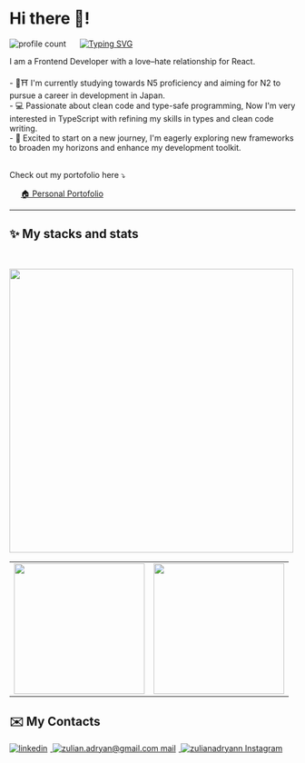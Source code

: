 <!--
  THIS README GITHUB PROFILE WAS MADE BY ME, ZULIAN ADRYAN 
  IF YOU WANT TO USE THIS AS A REFERENCE, PLEASE CONSIDER SUPPORTING/CONTRIBUTING TO THE FOLLOWING DEVELOPERS WHO MADE THIS README LOOK GOOD:
  - https://github.com/Platane/snk
  - https://github.com/antonkomarev/github-profile-views-counter
  - https://skillicons.dev
  - https://github.com/anuraghazra/github-readme-stats
  - https://github.com/badges/shields
-->

# Hi there 👋!
<img src="https://komarev.com/ghpvc/?username=zulianadryan&label=Profile%20views&color=770677&style=for-the-badge&logo=star" alt="profile count" style="padding-right:20px;" />

<a align="left" href="https://git.io/typing-svg">
  <img src="https://readme-typing-svg.demolab.com?size=40&font=Fira+Code&duration=1000&pause=800&random=false&width=1000&height=100&lines=my+name+is+Zulian+Adryan+Syah+Pratama;私の名前はズリアンアッドリーアンシャフプラタム;mi+chiamo+Zulian+Adryan+Syah+Pratama;nama+saya+Zulian+Adryan+Syah+Pratama" alt="Typing SVG" />
</a>
<!-- %E7%A7%81%E3%81%AE%E5%90%8D%E5%89%8D%E3%82%8F%E3%82%BA%E3%83%AA%E3%82%A2%E3%83%B3%E3%82%A2%E3%83%85%E3%83%AA%E3%83%A4%E3%83%B3%E3%82%B7%E3%83%A4%E3%83%95%E3%83%97%E3%83%A9%E3%82%BF%E3%83%A0 -->

<!--Start Intro-->               
<p align="left">I am a Frontend Developer with a love–hate relationship for React. </p>
- 📖⛩️ I'm currently studying towards N5 proficiency and aiming for N2 to pursue a career in development in Japan.<br>
- 💻 Passionate about clean code and type-safe programming, Now I'm very interested in TypeScript with refining my skills in types and clean code writing.<br>
- 🚀 Excited to start on a new journey, I'm eagerly exploring new frameworks to broaden my horizons and enhance my development toolkit.<br>
<!-- 💻 Visit my [Portfolio](https://zulianadryan.github.io) for more details about me. -->
<!--End Intro-->

<!--Profile Count Badge-->
<br>
<p>Check out my portofolio here ⤵️</p>
<a href="https://www.zulianadryan.com" alt="personal-portofolio" style="padding-left:20px;" target="_blank">🏠 Personal Portofolio</a>

---
<!--Languages and Tools Section-->       
<h2 align="left">✨ My stacks and stats</h2>
<br>

<p align="left">
<img width="500px"  src="https://skillicons.dev/icons?i=js,typescript,html,css,react,nextjs,redux,tailwind,nodejs,express,mongo,supabase,mysql,vscode,git,vite&perline=20"  />
</p>

<table>
  <tr>
    <td>
    <a href="https://github.com/zulianadryan/github-readme-stats">
  <picture>
  <source
    srcset="https://github-readme-stats.vercel.app/api?username=zulianadryan&show_icons=true&theme=dark&include_all_commits=true&hide_rank=true&hide=stars&show=prs_merged,prs_merged_percentage"
    media="(prefers-color-scheme: dark)"
  />
  <source
    srcset="https://github-readme-stats.vercel.app/api?username=zulianadryan&show_icons=true&include_all_commits=true&hide_rank=true&hide=stars&show=prs_merged,prs_merged_percentage"
    media="(prefers-color-scheme: light), (prefers-color-scheme: no-preference)"
  />
  <img height=230 align="center" src="https://github-readme-stats.vercel.app/api?username=zulianadryan&show_icons=true&layout=compact&langs_count=8&card_width=270" />
</picture>
</a>
      </td>
<!--   </tr> -->
<!--   <tr> -->
    <td>
      <a href="https://github.com/zulianadryan/convoychat">
        <picture>
          <source
            srcset="https://github-readme-stats.vercel.app/api/top-langs?username=zulianadryan&show_icons=true&theme=dark&card_width=520"
            media="(prefers-color-scheme: dark)"
          />
          <source
            srcset="https://github-readme-stats.vercel.app/api/top-langs?username=zulianadryan&show_icons=true&card_width=520"
            media="(prefers-color-scheme: light), (prefers-color-scheme: no-preference)"
          />
          <img height="230" src="https://github-readme-stats.vercel.app/api/top-langs?username=zulianadryan&layout=compact&langs_count=8" />
        </picture>
      </a>
    </td>
<!--     <td align="center">
      <a href="https://git.io/streak-stats">
        <img src="https://streak-stats.demolab.com?user=zulianadryan" alt="GitHub Streak" />
      </a>
    </td> -->
  </tr>
</table>

<!--
<br><div>All my work is stored in __Organization repositories__ 💔, so my stats can't be fully displayed. However, traces of my contributions can be seen below as this snake 🐍 devours them</div>
<picture>
 <source media="(prefers-color-scheme: dark)" srcset="https://raw.githubusercontent.com/zulianAdryan/zulianadryan/output/github-snake-dark.svg" />
  <source media="(prefers-color-scheme: light)" srcset="https://raw.githubusercontent.com/zulianAdryan/zulianadryan/output/github-snake.svg" />
  <img alt="github-snake" src="https://raw.githubusercontent.com/zulianAdryan/zulianadryan/output/github-snake.svg" />
</picture>
-->

<!--Contact Section--> 

<h2 align="left">✉️ My Contacts</h2>
<div align="left">
 <a href="https://www.linkedin.com/in/zulianadryan/" target="_blank">
<img src="https://img.shields.io/badge/linkedin-%231E77B5.svg?&style=for-the-badge&logo=linkedin&logoColor=white" alt=linkedin style="margin-right: 5px;" />
</a>
  
<a href="mailto:zulian.adryan@gmail.com" target="_blank">
<img src="https://img.shields.io/badge/Gmail-D14836?style=for-the-badge&logo=gmail&logoColor=white" alt="zulian.adryan@gmail.com mail" style="margin-right: 5px;" />
</a>

<a href="https://www.instagram.com/zulianadryann" target="_blank">
<img src="https://img.shields.io/badge/Instagram-E4405F?style=for-the-badge&logo=instagram&logoColor=white" alt="zulianadryann Instagram" style="margin-right: 5px;" />
</a>

</div>
<br/>
